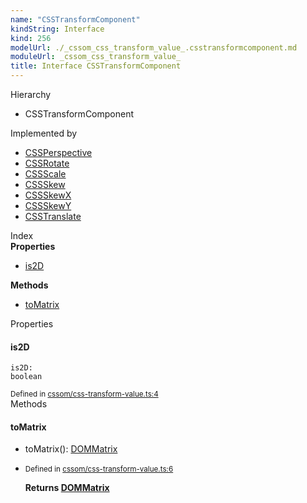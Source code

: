 ```yaml
---
name: "CSSTransformComponent"
kindString: Interface
kind: 256
modelUrl: ./_cssom_css_transform_value_.csstransformcomponent.md
moduleUrl: _cssom_css_transform_value_
title: Interface CSSTransformComponent
---
```



<section class="pt-2 tsd-panel tsd-hierarchy">
<div class="lead">Hierarchy</div>
<ul class="pl-3 tsd-hierarchy list-style-initial">
<li>
<span class="target">CSSTransformComponent</span>

</li>
</ul>

</section>


<section class="pt-2 tsd-panel">
<div class="lead">Implemented by</div>
<ul class="pl-3 tsd-hierarchy">
<li><a href="../_cssom_css_perspective_.cssperspective/" class="tsd-signature-type">CSSPerspective</a></li>
<li><a href="../_cssom_css_rotate_.cssrotate/" class="tsd-signature-type">CSSRotate</a></li>
<li><a href="../_cssom_css_scale_.cssscale/" class="tsd-signature-type">CSSScale</a></li>
<li><a href="../_cssom_css_skew_.cssskew/" class="tsd-signature-type">CSSSkew</a></li>
<li><a href="../_cssom_css_skew_x_.cssskewx/" class="tsd-signature-type">CSSSkewX</a></li>
<li><a href="../_cssom_css_skew_y_.cssskewy/" class="tsd-signature-type">CSSSkewY</a></li>
<li><a href="../_cssom_css_translate_.csstranslate/" class="tsd-signature-type">CSSTranslate</a></li>
</ul>
</section>



<section >
<div class="lead pb-2">Index</div>
<section class="tsd-panel tsd-index-panel">
<div class="tsd-index-content">
<section class="tsd-index-section ">
<strong>Properties</strong>
<ul>
<li class="tsd-kind-property tsd-parent-kind-interface"><a href="../_cssom_css_transform_value_.csstransformcomponent/#is2d" class="tsd-kind-icon">is2D</a></li>
</ul>
</section>
<section class="tsd-index-section ">
<strong>Methods</strong>
<ul>
<li class="tsd-kind-method tsd-parent-kind-interface"><a href="../_cssom_css_transform_value_.csstransformcomponent/#tomatrix" class="tsd-kind-icon">to<wbr>Matrix</a></li>
</ul>
</section>
</div>
</section>
</section>
<section>
<div class="lead">Properties</div>
<section class="pb-4 pt-2 tsd-kind-property tsd-parent-kind-interface">
<div class="d-flex flex-row">

<h4 id="is2d">is2D</h4>
</div>

<code class="tsd-signature tsd-kind-icon">is2D<span class="tsd-signature-symbol">:</span> <span class="tsd-signature-type">boolean</span></code>

<aside class="tsd-sources pb-2">
<div class="d-flex flex-column">
<small class="text-muted">Defined in <a href="https://github.com/umbopepato/visua/blob/b2262eb/src/cssom/css-transform-value.ts#L4">cssom/css-transform-value.ts:4</a></small>
</div>
</aside>




</section>
</section>
<section>
<div class="lead">Methods</div>
<section class="pb-4 pt-2 tsd-kind-method tsd-parent-kind-interface">
<div class="d-flex flex-row">

<h4 id="tomatrix">to<wbr>Matrix</h4>
</div>

<ul class="tsd-signatures tsd-kind-method tsd-parent-kind-interface">
<li class="tsd-signature tsd-kind-icon">to<wbr>Matrix<span class="tsd-signature-symbol">(</span><span class="tsd-signature-symbol">)</span><span class="tsd-signature-symbol">: </span><a href="../_cssom_dom_matrix_.dommatrix/" class="tsd-signature-type">DOMMatrix</a></li>
</ul>

<ul class="tsd-descriptions">
<li class="tsd-description">
<aside class="tsd-sources pb-2">
<div class="d-flex flex-column">
<small class="text-muted">Defined in <a href="https://github.com/umbopepato/visua/blob/b2262eb/src/cssom/css-transform-value.ts#L6">cssom/css-transform-value.ts:6</a></small>
</div>
</aside>



<strong>Returns <a href="../_cssom_dom_matrix_.dommatrix/" class="tsd-signature-type">DOMMatrix</a></strong>


</li>
</ul>

</section>
</section>
